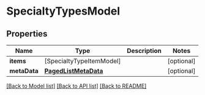 # SpecialtyTypesModel

## Properties
Name | Type | Description | Notes
------------ | ------------- | ------------- | -------------
**items** | [SpecialtyTypeItemModel] |  | [optional] 
**metaData** | [**PagedListMetaData**](PagedListMetaData.md) |  | [optional] 

[[Back to Model list]](../README.md#documentation-for-models) [[Back to API list]](../README.md#documentation-for-api-endpoints) [[Back to README]](../README.md)



